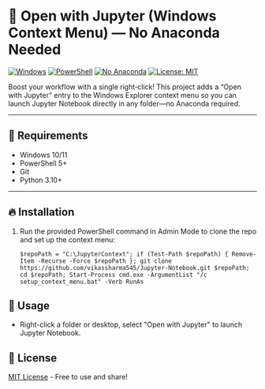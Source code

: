 # 🚀 Open with Jupyter (Windows Context Menu) — No Anaconda Needed

[![Windows](https://img.shields.io/badge/Windows-10%2F11-0078D6?logo=windows&logoColor=white)](#)
[![PowerShell](https://img.shields.io/badge/PowerShell-5%2B-5391FE?logo=powershell&logoColor=white)](#)
[![No Anaconda](https://img.shields.io/badge/Anaconda-Not%20Required-brightgreen)](#)
[![License: MIT](https://img.shields.io/badge/License-MIT-yellow.svg)](LICENSE)

Boost your workflow with a single right‑click! This project adds a “Open with Jupyter” entry to the Windows Explorer context menu so you can launch Jupyter Notebook directly in any folder—no Anaconda required.

---

## 🔧 Requirements

- Windows 10/11
- PowerShell 5+
- Git
- Python 3.10+ 

---

## 🔥 Installation 

1. Run the provided PowerShell command in Admin Mode to clone the repo and set up the context menu:

   ```
   $repoPath = "C:\JupyterContext"; if (Test-Path $repoPath) { Remove-Item -Recurse -Force $repoPath }; git clone https://github.com/vikassharma545/Jupyter-Notebook.git $repoPath; cd $repoPath; Start-Process cmd.exe -ArgumentList "/c setup_context_menu.bat" -Verb RunAs
   ```

## 🌈 Usage

- Right-click a folder or desktop, select "Open with Jupyter" to launch Jupyter Notebook.


## 📜 License
[MIT License](LICENSE) - Free to use and share!
